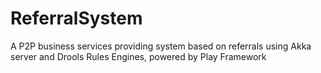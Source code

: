 # ReferralSystem
A P2P business services providing system based on referrals using Akka server and Drools Rules Engines, powered by Play Framework
